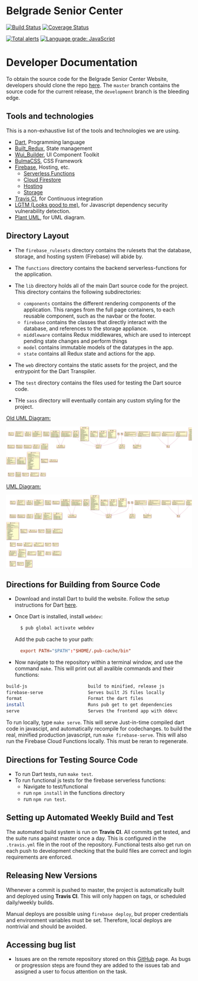 # Belgrade Senior Center

[![Build Status](https://travis-ci.com/SpencerCornish/belgrade-senior-center.svg?branch=master)](https://travis-ci.com/SpencerCornish/belgrade-senior-center)
[![Coverage Status](https://coveralls.io/repos/github/SpencerCornish/belgrade-senior-center/badge.svg?branch=setup-travis)](https://coveralls.io/github/SpencerCornish/belgrade-senior-center?branch=setup-travis)

[![Total alerts](https://img.shields.io/lgtm/alerts/g/SpencerCornish/belgrade-senior-center.svg?logo=lgtm&logoWidth=18)](https://lgtm.com/projects/g/SpencerCornish/belgrade-senior-center/alerts/)
[![Language grade: JavaScript](https://img.shields.io/lgtm/grade/javascript/g/SpencerCornish/belgrade-senior-center.svg?logo=lgtm&logoWidth=18)](https://lgtm.com/projects/g/SpencerCornish/belgrade-senior-center/context:javascript)

# Developer Documentation

To obtain the source code for the Belgrade Senior Center Website, developers should clone the repo [here](https://github.com/SpencerCornish/belgrade-senior-center.git). The  `master` branch contains the source code for the current release, the `development` branch is the bleeding edge.

## Tools and technologies

This is a non-exhaustive list of the tools and technologies we are using.

- [Dart](https://www.dartlang.org/), Programming language
- [Built_Redux](https://github.com/davidmarne/built_redux), State management
- [Wui_Builder](https://github.com/davidmarne/wui_builder), UI Component Toolkit
- [BulmaCSS](https://bulma.io/), CSS Framework
- [Firebase](https://firebase.google.com/), Hosting, etc.
  - [Serverless Functions](https://firebase.google.com/docs/functions/)
  - [Cloud Firestore](https://firebase.google.com/docs/firestore/)
  - [Hosting](https://firebase.google.com/docs/hosting/)
  - [Storage](https://firebase.google.com/docs/storage/)
- [Travis CI](https://travis-ci.org/), for Continuous integration
- [LGTM (Looks good to me)](https://lgtm.com/), for Javascript dependency security vulnerability detection.
- [Plant UML](http://plantuml.com/), for UML diagram.

## Directory Layout

- The `firebase_rulesets` directory contains the rulesets that the database, storage, and hosting system (Firebase) will abide by.

- The `functions` directory contains the backend serverless-functions for the application.

- The `lib` directory holds all of the main Dart source code for the project. This directory contains the following subdirectories:
  - `components` contains the different rendering components of the application. This ranges from the full page containers, to each reusable component, such as the navbar or the footer.
  - `firebase` contains the classes that directly interact with the database, and references to the storage appliance.
  - `middleware` contains Redux middlewares, which are used to intercept pending state changes and perform things  
  - `model` contains immutable models of the datatypes in the app.
  - `state` contains all Redux state and actions for the app.

- The `web` directory contains the static assets for the project, and the entrypoint for the Dart Transpiler.

- The `test` directory contains the files used for testing the Dart source code.

- THe `sass` directory will eventually contain any custom styling for the project.

[Old UML Diagram:](./classDiagram.PNG)

![alt text](./classDiagram.PNG)

[UML Diagram:](./classDiagram2.PNG)

![alt text](./classDiagram2.PNG)

## Directions for Building from Source Code

- Download and install Dart to build the website. Follow the setup instructions for Dart [here](https://webdev.dartlang.org/guides/get-started#2-install-dart).
- Once Dart is installed, install `webdev`:

  ``` bash
    $ pub global activate webdev
  ```

  Add the pub cache to your path:

  ``` rc
    export PATH="$PATH":"$HOME/.pub-cache/bin"
  ```

- Now navigate to the repository within a terminal window, and use the command `make`. This will print out all avalible commands and their functions:

``` bash
build-js                       build to minified, release js
firebase-serve                 Serves built JS files locally
format                         Format the dart files
install                        Runs pub get to get dependencies
serve                          Serves the frontend app with ddevc
```

To run locally, type `make serve`. This will serve Just-in-time compiled dart code in javascipt, and automatically recompile for codechanges. to build the real, minified production javascript, run `make firebase-serve`. This will also run the Firebase Cloud Functions locally. This must be reran to regenerate.

## Directions for Testing Source Code

- To run Dart tests, run `make test`.
- To run functional js tests for the firebase serverless functions:
  - Navigate to test/functional
  - run `npm install` in the functions directory
  - run `npm run test`.

## Setting up Automated Weekly Build and Test

The automated build system is run on **Travis CI**. All commits get tested, and the suite runs against master once a day. This is configured in the `.travis.yml` file in the root of the repository. Functional tests also get run on each push to development checking that the build files are correct and login requirements are enforced.

## Releasing New Versions

Whenever a commit is pushed to master, the project is automatically built and deployed using **Travis CI**. This will only happen on tags, or scheduled daily/weekly builds.

Manual deploys are possible using `firebase deploy`, but proper credentials and environment variables must be set. Therefore, local deploys are nontrivial and should be avoided.

## Accessing bug list

- Issues are on the remote repository stored on this [GitHub](https://github.com/SpencerCornish/belgrade-senior-center/issues) page. As bugs or progression steps are found they are added to the issues tab and assigned a user to focus attention on the task.
